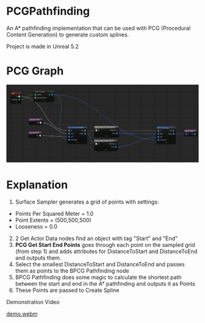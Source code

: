 # PCGPathfinding

An A* pathfinding implementation that can be used with PCG (Procedural Content Generation) to generate custom splines.

Project is made in Unreal 5.2

# PCG Graph

![Demonstration](DemoPCGGraphBP.png)

# Explanation

1. Surface Sampler generates a grid of points with settings:
- Points Per Squared Meter = 1.0
- Point Extents = (500,500,500)
- Looseness = 0.0
2. 2 Get Actor Data nodes find an object with tag "Start" and "End"
3. **PCG Get Start End Points** goes through each point on the sampled grid (from step 1) and adds attributes for DistanceToStart and DistanceToEnd and outputs them.
4. Select the smallest DistanceToStart and DistanceToEnd and passes them as points to the BPCG Pathfinding node
5. BPCG Pathfinding does some magic to calculate the shortest path between the start and end in the A* pathfinding and outputs it as Points
6. These Points are passed to Create Spline

Demonstration Video

[demo.webm](https://github.com/spood/PCGPathfinding/assets/1010965/a454cfc6-68fd-463b-9a1a-3ab2908bb638)

